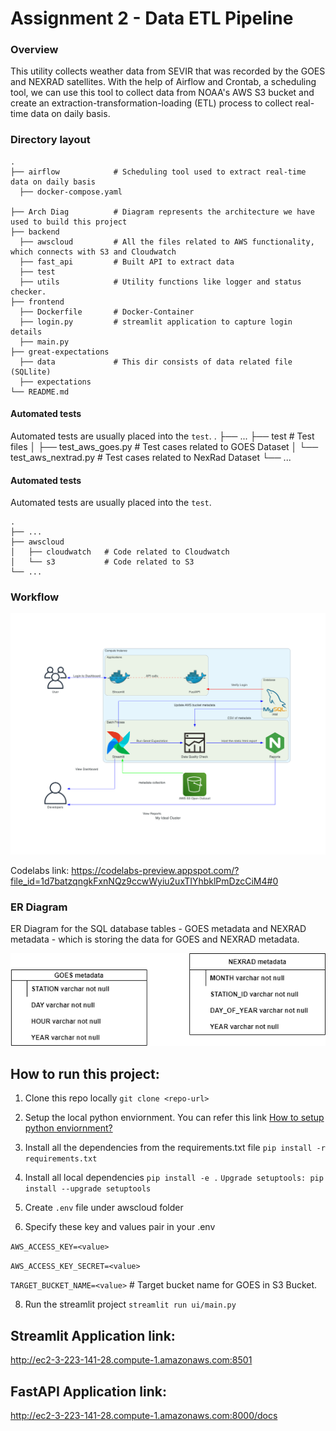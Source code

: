 # Assignment 2 - Data ETL Pipeline  

### Overview
This utility collects weather data from SEVIR that was recorded by the GOES and NEXRAD satellites. With the help of Airflow and Crontab, a scheduling tool, we can use this tool to collect data from NOAA's AWS S3 bucket and create an extraction-transformation-loading (ETL) process to collect real-time data on daily basis.

### Directory layout
    .
    ├── airflow            # Scheduling tool used to extract real-time data on daily basis
      ├── docker-compose.yaml 
      
    ├── Arch Diag          # Diagram represents the architecture we have used to build this project             
    ├── backend
      ├── awscloud         # All the files related to AWS functionality, which connects with S3 and Cloudwatch
      ├── fast_api         # Built API to extract data 
      ├── test 
      ├── utils            # Utility functions like logger and status checker.
    ├── frontend
      ├── Dockerfile       # Docker-Container
      ├── login.py         # streamlit application to capture login details
      ├── main.py          
    ├── great-expectations
      ├── data             # This dir consists of data related file (SQLlite)
      ├── expectations
    └── README.md

#### Automated tests
Automated tests are usually placed into the `test`.
    .
    ├── ...
    ├── test                           # Test files
    │   ├── test_aws_goes.py           # Test cases related to GOES Dataset
    │   └── test_aws_nextrad.py        # Test cases related to NexRad Dataset
    └── ...

#### Automated tests
Automated tests are usually placed into the `test`.

    .
    ├── ...
    ├── awscloud         
    │   ├── cloudwatch   # Code related to Cloudwatch
    │   └── s3           # Code related to S3
    └── ...


### Workflow
<img src="https://github.com/BigDataIA-Spring2023-Team-05/Assignment-02/blob/main/Arch_Diag/my_ideal_cluster.png"></img>

Codelabs link:
https://codelabs-preview.appspot.com/?file_id=1d7batzqngkFxnNQz9ccwWyiu2uxTIYhbklPmDzcCiM4#0

### ER Diagram

ER Diagram for the SQL database tables - GOES metadata and NEXRAD metadata - which is storing the data for GOES and NEXRAD metadata.

<img src="https://github.com/BigDataIA-Spring2023-Team-05/Assignment-01/blob/main/ERdiagram.drawio.png"></img>

## How to run this project:
1. Clone this repo locally `git clone <repo-url>`

2. Setup the local python enviornment. You can refer this link [How to setup python enviornment?](https://packaging.python.org/en/latest/guides/installing-using-pip-and-virtual-environments/ "How to setup python enviornment?")

3. Install all the dependencies from the requirements.txt file
`pip install -r requirements.txt`

4. Install all local dependencies 
`pip install -e .`
`Upgrade setuptools: pip install --upgrade setuptools`

5. Create `.env` file under awscloud folder

6. Specify these key and values pair in your .env

`AWS_ACCESS_KEY=<value>`

`AWS_ACCESS_KEY_SECRET=<value>`

`TARGET_BUCKET_NAME=<value>` # Target bucket name for GOES in S3 Bucket.

8. Run the streamlit project
`streamlit run ui/main.py`

## Streamlit Application link:
http://ec2-3-223-141-28.compute-1.amazonaws.com:8501


## FastAPI Application link:
http://ec2-3-223-141-28.compute-1.amazonaws.com:8000/docs
